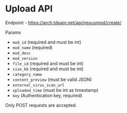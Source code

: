 # Upload API

Endpoint - https://arch.tdpain.net/api/nexusmod/create/

Params

 * `mod_id` (required and must be int)
 * `mod_name` (required)
 * `mod_desc`
 * `mod_version`
 * `file_id` (required and must be int)
 * `size_kb` (required and must be int)
 * `category_name`
 * `content_preview` (must be valid JSON)
 * `external_virus_scan_url`
 * `uploaded_time` (must be int as timestamp)
 * `key` (Authentication key, required)

Only POST requests are accepted.
